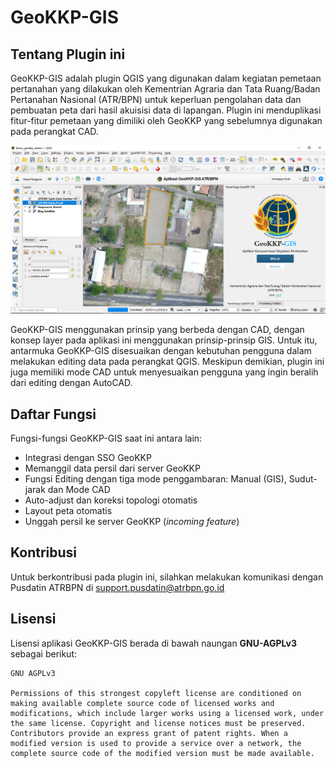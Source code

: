 # GeoKKP-GIS

## Tentang Plugin ini
GeoKKP-GIS adalah plugin QGIS yang digunakan dalam kegiatan pemetaan pertanahan yang dilakukan oleh Kementrian Agraria dan Tata Ruang/Badan Pertanahan Nasional (ATR/BPN) untuk keperluan pengolahan data dan pembuatan peta dari hasil akuisisi data di lapangan. Plugin ini menduplikasi fitur-fitur pemetaan yang dimiliki oleh GeoKKP yang sebelumnya digunakan pada perangkat CAD.

![](./images/screenshot.png)

GeoKKP-GIS menggunakan prinsip yang berbeda dengan CAD, dengan konsep layer pada aplikasi ini menggunakan prinsip-prinsip GIS. Untuk itu, antarmuka GeoKKP-GIS disesuaikan dengan kebutuhan pengguna dalam melakukan editing data pada perangkat QGIS. Meskipun demikian, plugin ini juga memiliki mode CAD untuk menyesuaikan pengguna yang ingin beralih dari editing dengan AutoCAD.


## Daftar Fungsi
Fungsi-fungsi GeoKKP-GIS saat ini antara lain:
* Integrasi dengan SSO GeoKKP
* Memanggil data persil dari server GeoKKP
* Fungsi Editing dengan tiga mode penggambaran: Manual (GIS), Sudut-jarak dan Mode CAD
* Auto-adjust dan koreksi topologi otomatis
* Layout peta otomatis
* Unggah persil ke server GeoKKP (*incoming feature*)


## Kontribusi
Untuk berkontribusi pada plugin ini, silahkan melakukan komunikasi dengan Pusdatin ATRBPN di support.pusdatin@atrbpn.go.id


## Lisensi
Lisensi aplikasi GeoKKP-GIS berada di bawah naungan **GNU-AGPLv3** sebagai berikut:

```
GNU AGPLv3

Permissions of this strongest copyleft license are conditioned on making available complete source code of licensed works and modifications, which include larger works using a licensed work, under the same license. Copyright and license notices must be preserved. Contributors provide an express grant of patent rights. When a modified version is used to provide a service over a network, the complete source code of the modified version must be made available.
```




